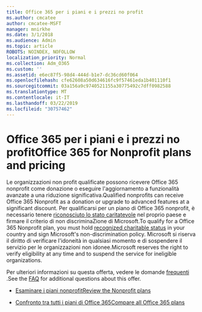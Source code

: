 ```yaml
---
title: Office 365 per i piani e i prezzi no profit
ms.author: cmcatee
author: cmcatee-MSFT
manager: mnirkhe
ms.date: 3/1/2018
ms.audience: Admin
ms.topic: article
ROBOTS: NOINDEX, NOFOLLOW
localization_priority: Normal
ms.collection: Adm_O365
ms.custom: ''
ms.assetid: e6ec87f5-98d4-444d-b1e7-dc36cd60f064
ms.openlocfilehash: cfe62608a50d634616fc9f57461eda1b401110f1
ms.sourcegitcommit: 03a156a9c9740521155a30775492c7dff0982588
ms.translationtype: MT
ms.contentlocale: it-IT
ms.lasthandoff: 03/22/2019
ms.locfileid: "30757462"
---
```

# <a name="office-365-for-nonprofit-plans-and-pricing"></a><span data-ttu-id="1d987-102">Office 365 per i piani e i prezzi no profit</span><span class="sxs-lookup"><span data-stu-id="1d987-102">Office 365 for Nonprofit plans and pricing</span></span>

<span data-ttu-id="1d987-103">Le organizzazioni non profit qualificate possono ricevere Office 365 nonprofit come donazione o eseguire l'aggiornamento a funzionalità avanzate a una riduzione significativa.</span><span class="sxs-lookup"><span data-stu-id="1d987-103">Qualified nonprofits can receive Office 365 Nonprofit as a donation or upgrade to advanced features at a significant discount.</span></span> <span data-ttu-id="1d987-104">Per qualificarsi per un piano di Office 365 nonprofit, è necessario tenere [riconosciuto lo stato caritatevole](https://go.microsoft.com/fwlink/p/?LinkID=330253) nel proprio paese e firmare il criterio di non discriminaZione di Microsoft.</span><span class="sxs-lookup"><span data-stu-id="1d987-104">To qualify for a Office 365 Nonprofit plan, you must hold [recognized charitable status](https://go.microsoft.com/fwlink/p/?LinkID=330253) in your country and sign Microsoft's non-discrimination policy.</span></span> <span data-ttu-id="1d987-105">Microsoft si riserva il diritto di verificare l'idoneità in qualsiasi momento e di sospendere il servizio per le organizzazioni non idonee.</span><span class="sxs-lookup"><span data-stu-id="1d987-105">Microsoft reserves the right to verify eligibility at any time and to suspend the service for ineligible organizations.</span></span> 
  
<span data-ttu-id="1d987-106">Per ulteriori informazioni su questa offerta, vedere le domande [frequenti](https://products.office.com/nonprofit/office-365-nonprofit) .</span><span class="sxs-lookup"><span data-stu-id="1d987-106">See the [FAQ](https://products.office.com/nonprofit/office-365-nonprofit) for additional questions about this offer.</span></span> 
  
- [<span data-ttu-id="1d987-107">Esaminare i piani nonprofit</span><span class="sxs-lookup"><span data-stu-id="1d987-107">Review the Nonprofit plans</span></span>](https://products.office.com/nonprofit/office-365-nonprofit-plans-and-pricing?tab=1)
    
- [<span data-ttu-id="1d987-108">Confronto tra tutti i piani di Office 365</span><span class="sxs-lookup"><span data-stu-id="1d987-108">Compare all Office 365 plans</span></span>](https://products.office.com/business/compare-more-office-365-for-business-plans)
    

